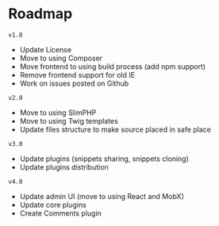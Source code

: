 # Roadmap

`v1.0`
- Update License
- Move to using Composer
- Move frontend to using build process (add npm support)
- Remove frontend support for old IE
- Work on issues posted on Github

`v2.0`
- Move to using SlimPHP
- Move to using Twig templates
- Update files structure to make source placed in safe place

`v3.0`
- Update plugins (snippets sharing, snippets cloning)
- Update plugins distribution

`v4.0`
- Update admin UI (move to using React and MobX)
- Update core plugins
- Create Comments plugin
